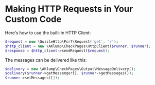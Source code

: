 # Making HTTP Requests in Your Custom Code

Here's how to use the built-in HTTP Client:

```php
$request = new \GuzzleHttp\Psr7\Request('get', '/');
$http_client = new \AKlump\CheckPages\HttpClient($runner, $runner);
$response = $http_client->sendRequest($request);
```

The messages can be delivered like this:
```php
$delivery = new \AKlump\CheckPages\Output\MessageDelivery();
$delivery($runner->getMessenger(), $runner->getMessages());
$runner->setMessages([]);
```
